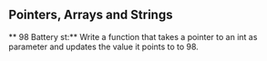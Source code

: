 ## Pointers, Arrays and Strings
** 98 Battery st:** Write a function that takes a pointer to an int as parameter and updates the value it points to to 98.
